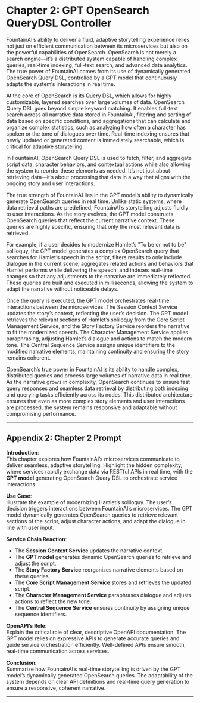 # Chapter 2: GPT OpenSearch QueryDSL Controller

FountainAI’s ability to deliver a fluid, adaptive storytelling experience relies not just on efficient communication between its microservices but also on the powerful capabilities of OpenSearch. OpenSearch is not merely a search engine—it’s a distributed system capable of handling complex queries, real-time indexing, full-text search, and advanced data analytics. The true power of FountainAI comes from its use of dynamically generated OpenSearch Query DSL, controlled by a GPT model that continuously adapts the system’s interactions in real time.

At the core of OpenSearch is its Query DSL, which allows for highly customizable, layered searches over large volumes of data. OpenSearch Query DSL goes beyond simple keyword matching. It enables full-text search across all narrative data stored in FountainAI, filtering and sorting of data based on specific conditions, and aggregations that can calculate and organize complex statistics, such as analyzing how often a character has spoken or the tone of dialogues over time. Real-time indexing ensures that newly updated or generated content is immediately searchable, which is critical for adaptive storytelling.

In FountainAI, OpenSearch Query DSL is used to fetch, filter, and aggregate script data, character behaviors, and contextual actions while also allowing the system to reorder these elements as needed. It’s not just about retrieving data—it’s about processing that data in a way that aligns with the ongoing story and user interactions.

The true strength of FountainAI lies in the GPT model’s ability to dynamically generate OpenSearch queries in real time. Unlike static systems, where data retrieval paths are predefined, FountainAI’s storytelling adjusts fluidly to user interactions. As the story evolves, the GPT model constructs OpenSearch queries that reflect the current narrative context. These queries are highly specific, ensuring that only the most relevant data is retrieved.

For example, if a user decides to modernize Hamlet’s "To be or not to be" soliloquy, the GPT model generates a complex OpenSearch query that searches for Hamlet’s speech in the script, filters results to only include dialogue in the current scene, aggregates related actions and behaviors that Hamlet performs while delivering the speech, and indexes real-time changes so that any adjustments to the narrative are immediately reflected. These queries are built and executed in milliseconds, allowing the system to adapt the narrative without noticeable delays.

Once the query is executed, the GPT model orchestrates real-time interactions between the microservices. The Session Context Service updates the story’s context, reflecting the user’s decision. The GPT model retrieves the relevant sections of Hamlet’s soliloquy from the Core Script Management Service, and the Story Factory Service reorders the narrative to fit the modernized speech. The Character Management Service applies paraphrasing, adjusting Hamlet’s dialogue and actions to match the modern tone. The Central Sequence Service assigns unique identifiers to the modified narrative elements, maintaining continuity and ensuring the story remains coherent.

OpenSearch’s true power in FountainAI is its ability to handle complex, distributed queries and process large volumes of narrative data in real time. As the narrative grows in complexity, OpenSearch continues to ensure fast query responses and seamless data retrieval by distributing both indexing and querying tasks efficiently across its nodes. This distributed architecture ensures that even as more complex story elements and user interactions are processed, the system remains responsive and adaptable without compromising performance.

---

## Appendix 2: Chapter 2 Prompt

**Introduction**:  
This chapter explores how FountainAI’s microservices communicate to deliver seamless, adaptive storytelling. Highlight the hidden complexity, where services rapidly exchange data via RESTful APIs in real time, with the **GPT model** generating OpenSearch Query DSL to orchestrate service interactions.

**Use Case**:  
Illustrate the example of modernizing Hamlet’s soliloquy. The user’s decision triggers interactions between FountainAI’s microservices. The GPT model dynamically generates OpenSearch queries to retrieve relevant sections of the script, adjust character actions, and adapt the dialogue in line with user input.

**Service Chain Reaction**:  
- The **Session Context Service** updates the narrative context.
- The **GPT model** generates dynamic OpenSearch queries to retrieve and adjust the script.
- The **Story Factory Service** reorganizes narrative elements based on these queries.
- The **Core Script Management Service** stores and retrieves the updated script.
- The **Character Management Service** paraphrases dialogue and adjusts actions to reflect the new tone.
- The **Central Sequence Service** ensures continuity by assigning unique sequence identifiers.

**OpenAPI’s Role**:  
Explain the critical role of clear, descriptive OpenAPI documentation. The GPT model relies on expressive APIs to generate accurate queries and guide service orchestration efficiently. Well-defined APIs ensure smooth, real-time communication across services.

**Conclusion**:  
Summarize how FountainAI’s real-time storytelling is driven by the GPT model’s dynamically generated OpenSearch queries. The adaptability of the system depends on clear API definitions and real-time query generation to ensure a responsive, coherent narrative.

---
